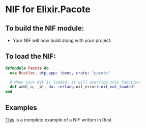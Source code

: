 # NIF for Elixir.Pacote

## To build the NIF module:

- Your NIF will now build along with your project.

## To load the NIF:

```elixir
defmodule Pacote do
  use Rustler, otp_app: :benc, crate: "pacote"

  # When your NIF is loaded, it will override this function.
  def add(_a, _b), do: :erlang.nif_error(:nif_not_loaded)
end
```

## Examples

[This](https://github.com/rusterlium/NifIo) is a complete example of a NIF written in Rust.
